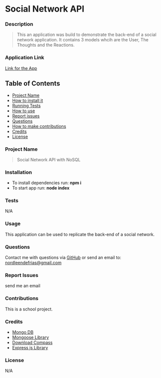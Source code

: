 # Social Network API

### **Description**
> This an application was build to demonstrate the back-end of a social network application. It contains 3 models whcih are the User, The Thoughts and the Reactions. 

### **Application Link**
[Link for the App]()

## **Table of Contents**
- [Project Name](#project_name)
- [How to install it](#installation)
- [Running Tests](#tests)
- [How to use](#usage)
- [Report issues](#issues)
- [Questions](#username)
- [How to make contributions](#contributions)
- [Credits](#credits)
- [License](#license)
### **Project Name**
> Social Network API with NoSQL
### **Installation**
* To install dependencies run: **npm i**
* To start app run: **node index**
### **Tests**
N/A
### **Usage**
This application can be used to replicate the back-end of a social network.
### **Questions**
Contact me with questions via [GitHub](https://github.com/NDF-WEB-DEV) or send an email to: nordleendefrias@gmail.com
### **Report Issues**
send me an email
### **Contributions**
This is a school project.
### **Credits**
* [Mongo DB](https://www.mongodb.com/)
* [Mongoose Library](https://mongoosejs.com/)
* [Download Compass](https://www.mongodb.com/products/compass)
* [Express js Library](https://expressjs.com/)
### **License**
N/A